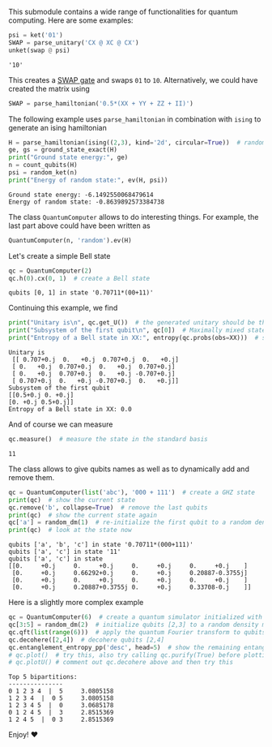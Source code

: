 This submodule contains a wide range of functionalities for quantum computing.
Here are some examples:
```python
psi = ket('01')
SWAP = parse_unitary('CX @ XC @ CX')
unket(swap @ psi)
```
```
'10'
```

This creates a [SWAP gate](https://en.wikipedia.org/wiki/Quantum_logic_gate#Swap_gate) and swaps `01` to `10`. Alternatively, we could have created the matrix using
```python
SWAP = parse_hamiltonian('0.5*(XX + YY + ZZ + II)')
```
The following example uses `parse_hamiltonian` in combination with `ising` to generate an ising hamiltonian
```python
H = parse_hamiltonian(ising((2,3), kind='2d', circular=True))  # random ising model on a 2x3 lattice with periodic boundary conditions
ge, gs = ground_state_exact(H)
print("Ground state energy:", ge)
n = count_qubits(H)
psi = random_ket(n)
print("Energy of random state:", ev(H, psi))
```
```
Ground state energy: -6.1492550068479614
Energy of random state: -0.8639892573384738
```

The class `QuantumComputer` allows to do interesting things. For example, the last part above could have been written as 
```python
QuantumComputer(n, 'random').ev(H)
```
Let's create a simple Bell state
```python
qc = QuantumComputer(2)
qc.h(0).cx(0, 1)  # create a Bell state
```
```
qubits [0, 1] in state '0.70711*(00+11)'
```

Continuing this example, we find
```python
print("Unitary is\n", qc.get_U())  # the generated unitary should be the same as parse_unitary('CX @ HI')
print("Subsystem of the first qubit\n", qc[0])  # Maximally mixed state
print("Entropy of a Bell state in XX:", entropy(qc.probs(obs=XX)))  # show the entropy of the Bell state in the XX basis
```
```
Unitary is
 [[ 0.707+0.j  0.   +0.j  0.707+0.j  0.   +0.j]
 [ 0.   +0.j  0.707+0.j  0.   +0.j  0.707+0.j]
 [ 0.   +0.j  0.707+0.j  0.   +0.j -0.707+0.j]
 [ 0.707+0.j  0.   +0.j -0.707+0.j  0.   +0.j]]
Subsystem of the first qubit
[[0.5+0.j 0. +0.j]
[0. +0.j 0.5+0.j]]
Entropy of a Bell state in XX: 0.0
```
And of course we can measure
```python
qc.measure()  # measure the state in the standard basis
```
```
11
```

The class allows to give qubits names as well as to dynamically add and remove them.
```python
qc = QuantumComputer(list('abc'), '000 + 111')  # create a GHZ state
print(qc)  # show the current state
qc.remove('b', collapse=True)  # remove the last qubits
print(qc)  # show the current state again
qc['a'] = random_dm(1)  # re-initialize the first qubit to a random density matrix
print(qc)  # look at the state now
```
```
qubits ['a', 'b', 'c'] in state '0.70711*(000+111)'
qubits ['a', 'c'] in state '11'
qubits ['a', 'c'] in state
[[0.     +0.j     0.     +0.j     0.     +0.j     0.     +0.j    ]
 [0.     +0.j     0.66292+0.j     0.     +0.j     0.20887-0.3755j]
 [0.     +0.j     0.     +0.j     0.     +0.j     0.     +0.j    ]
 [0.     +0.j     0.20887+0.3755j 0.     +0.j     0.33708-0.j    ]]
```

Here is a slightly more complex example
```python
qc = QuantumComputer(6)  # create a quantum simulator initialized with a 8-qubit random mixed state
qc[3:5] = random_dm(2)  # initialize qubits [2,3] to a random density matrix
qc.qft(list(range(6)))  # apply the quantum Fourier transform to qubits [0,1,2,3]
qc.decohere([2,4])  # decohere qubits [2,4]
qc.entanglement_entropy_pp('desc', head=5)  # show the remaining entanglement between all qubit bipartitions
# qc.plot()  # try this, also try calling qc.purify(True) before plotting
# qc.plotU() # comment out qc.decohere above and then try this
```
```
Top 5 bipartitions:
---------------
0 1 2 3 4  |  5 	3.0805158
1 2 3 4  |  0 5 	3.0805158
1 2 3 4 5  |  0 	3.0685178
0 1 2 4 5  |  3 	2.8515369
1 2 4 5  |  0 3 	2.8515369
```

Enjoy! ❤️
